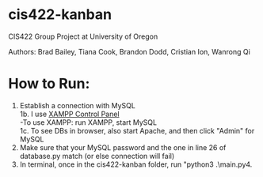 # cis422-kanban
CIS422 Group Project at University of Oregon

Authors: Brad Bailey, Tiana Cook, Brandon Dodd, Cristian Ion, Wanrong Qi


# How to Run:

1. Establish a connection with MySQL\
  1b. I use [XAMPP Control Panel](https://www.apachefriends.org/download.html)  \
          -To use XAMPP: run XAMPP, start MySQL \
  1c. To see DBs in browser, also start Apache, and then click "Admin" for MySQL
2. Make sure that your MySQL password and the one in line 26 of database.py match (or else connection will fail)
3. In terminal, once in the cis422-kanban folder, run "python3 .\main.py4. 



